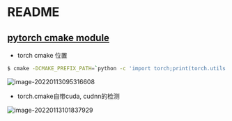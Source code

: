 # README

## [pytorch cmake module](https://pytorch.org/cppdocs/installing.html#minimal-example)

- torch cmake 位置

```bash
$ cmake -DCMAKE_PREFIX_PATH=`python -c 'import torch;print(torch.utils.cmake_prefix_path)'`
```

![image-20220113095316608](https://natsu-akatsuki.oss-cn-guangzhou.aliyuncs.com/img/image-20220113095316608.png)

- torch.cmake自带cuda, cudnn的检测

![image-20220113101837929](https://natsu-akatsuki.oss-cn-guangzhou.aliyuncs.com/img/image-20220113101837929.png)